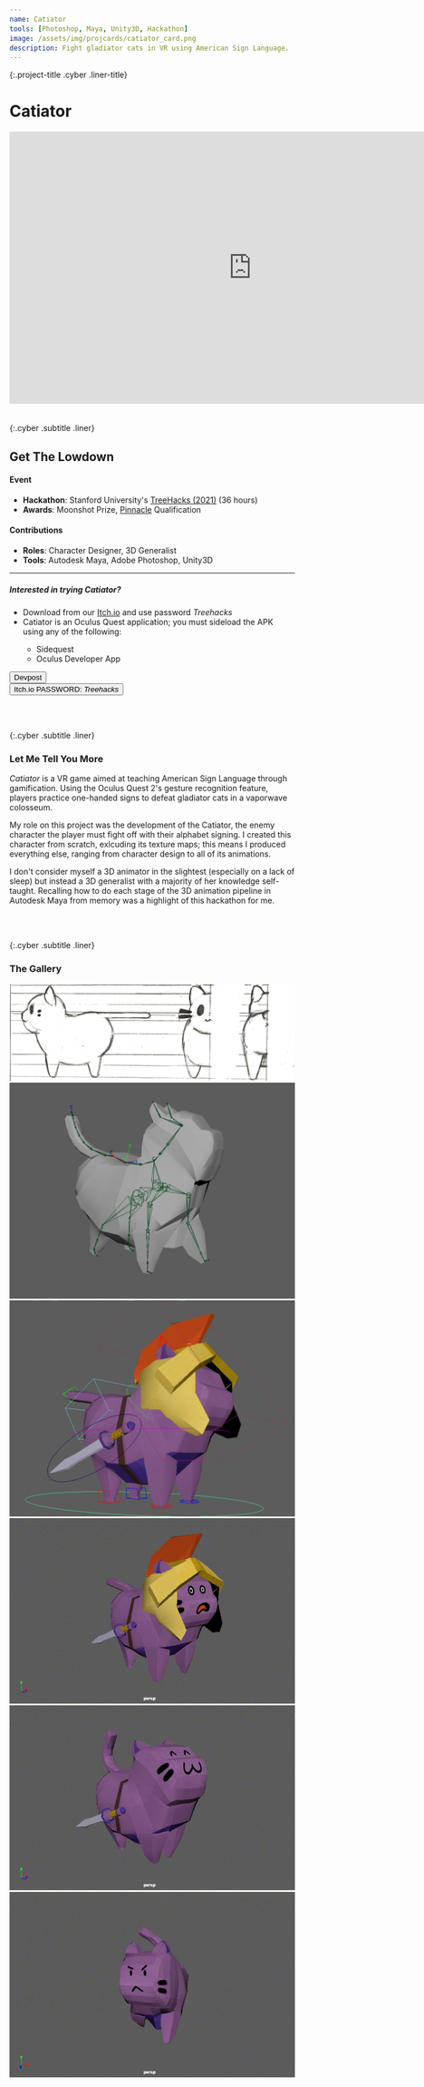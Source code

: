 ```yaml
---
name: Catiator
tools: [Photoshop, Maya, Unity3D, Hackathon]
image: /assets/img/projcards/catiator_card.png
description: Fight gladiator cats in VR using American Sign Language.
---
```


{:.project-title .cyber .liner-title}
# Catiator

<div class="flex-container">
    <div class="flex-child vertical-center">
        <iframe width="854" height="480" class="pixel-div-enclose" src="https://www.youtube.com/embed/_OPf_EpcgpE" title="YouTube video player" frameborder="0" allow="accelerometer; autoplay; clipboard-write; encrypted-media; gyroscope; picture-in-picture" allowfullscreen></iframe>
    </div>
</div>

<br>

{:.cyber .subtitle .liner}
## Get The Lowdown
<div class="pixel-div">
    <h4 class="cyber info-subtitle">Event</h4>
    <ul>
        <li><strong>Hackathon</strong>: Stanford University's <a href="https://devpost.com/software/catiator">TreeHacks (2021)</a> (36 hours)</li>
        <li><strong>Awards</strong>: Moonshot Prize, <a href="https://pinnacle.us.org/">Pinnacle</a> Qualification</li>
    </ul>
    <h4 class="cyber info-subtitle">Contributions</h4>
    <ul>
        <li><strong>Roles</strong>: Character Designer, 3D Generalist</li>
        <li><strong>Tools</strong>: Autodesk Maya, Adobe Photoshop, Unity3D</li>
    </ul>
    <hr class="inner-hr">
    <h5 class="cyber info-subtitle">Interested in trying Catiator?</h5>
    <ul>
        <li>Download from our <a href="https://trisol.itch.io/catiators">Itch.io</a> and use password <em>Treehacks</em></li>
        <li>Catiator is an Oculus Quest application; you must sideload the APK using any of the following:</li>
            <ul>
                <li>Sidequest</li>
                <li>Oculus Developer App</li>
            </ul>
    </ul>
</div>

<div class="flex-container">
    <div class="flex-child vertical-center">
        <a class="no-underline" href="https://devpost.com/software/catiator">
            <button class="btn">
            <span class="btn__content">Devpost</span>
            <span class="btn__glitch"></span>
            </button>
        </a>
    </div>
    <div class="flex-child vertical-center">
        <a class="no-underline" href="https://trisol.itch.io/catiators">
            <button class="btn">
            <span class="btn__content">Itch.io</span>
            <span class="btn__glitch" style="font-size:1em;text-transform:none">PASSWORD: <em>Treehacks</em></span>
            </button>
        </a>
    </div>
</div>

<br><br>

{:.cyber .subtitle .liner}
### Let Me Tell You More
<div class="pixel-div">
    <p>
        <em>Catiator</em> is a VR game aimed at teaching American Sign Language through gamification. Using the Oculus Quest 2's gesture recognition feature, players practice one-handed signs to defeat gladiator cats in a vaporwave colosseum.
    </p>
    <p>
        My role on this project was the development of the Catiator, the enemy character the player must fight off with their alphabet signing. I created this character from scratch, exlcuding its texture maps; this means I produced everything else, ranging from character design to all of its animations.
    </p>
    <p>
        I don't consider myself a 3D animator in the slightest (especially on a lack of sleep) but instead a 3D generalist with a majority of her knowledge self-taught. Recalling how to do each stage of the 3D animation pipeline in Autodesk Maya from memory was a highlight of this hackathon for me.
    </p>    
</div>

<br><br>

{:.cyber .subtitle .liner}
### The Gallery
<div class="pixel-div">
    <div class="flex-container">
        <div class="flex-child vertical-center">
            <a class="no-underline" href="../assets/img/projects/catiator/turnaround.png" data-lightbox="roadtrip">
                <img class="hover cropped" src="../assets/img/projects/catiator/turnaround.png">
            </a>
        </div>
        <div class="flex-child vertical-center">
            <a class="no-underline" href="../assets/img/projects/catiator/bones.png" data-lightbox="roadtrip">
                <img class="hover cropped" src="../assets/img/projects/catiator/bones.png">
            </a>
        </div>
        <div class="flex-child vertical-center">
            <a class="no-underline" href="../assets/img/projects/catiator/nurbcurves.png" data-lightbox="roadtrip">
                <img class="hover cropped" src="../assets/img/projects/catiator/nurbcurves.png">
            </a>
        </div>
    </div>
    <div class="flex-container">
        <div class="flex-child vertical-center">
            <a class="no-underline" href="../assets/img/projects/catiator/defeated.gif" data-lightbox="roadtrip">
                <img class="hover cropped" src="../assets/img/projects/catiator/defeated.gif">
            </a>
        </div>
        <div class="flex-child vertical-center">
            <a class="no-underline" href="../assets/img/projects/catiator/attackplayer.gif" data-lightbox="roadtrip">
                <img class="hover cropped" src="../assets/img/projects/catiator/attackplayer.gif">
            </a>
        </div>
        <div class="flex-child vertical-center">
            <a class="no-underline" href="../assets/img/projects/catiator/waddle.gif" data-lightbox="roadtrip">
                <img class="hover cropped" src="../assets/img/projects/catiator/waddle.gif">
            </a>
        </div>
    </div>
</div>
<br>